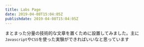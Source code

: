```yaml
---
title: Labs Page
date: 2019-04-08T15:04:05Z
publishdate: 2019-04-08T15:04:05Z
---
```


まとまった分量の技術的な文章を置くために設置してみました。主に`Javascript`や`CSS`を使った実験ができればいいなと思っています



